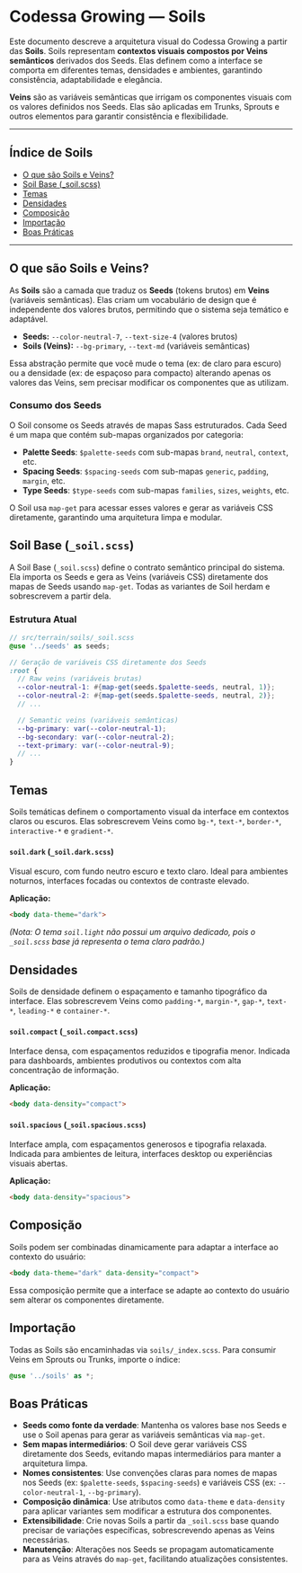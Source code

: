 # Codessa Growing — Soils

Este documento descreve a arquitetura visual do Codessa Growing a partir das **Soils**. Soils representam **contextos visuais compostos por Veins semânticos** derivados dos Seeds. Elas definem como a interface se comporta em diferentes temas, densidades e ambientes, garantindo consistência, adaptabilidade e elegância.

**Veins** são as variáveis semânticas que irrigam os componentes visuais com os valores definidos nos Seeds. Elas são aplicadas em Trunks, Sprouts e outros elementos para garantir consistência e flexibilidade.

---

## Índice de Soils

- [O que são Soils e Veins?](#o-que-são-soils-e-veins)
- [Soil Base (_soil.scss)](#soil-base-_soilscss)
- [Temas](#temas)
- [Densidades](#densidades)
- [Composição](#composição)
- [Importação](#importação)
- [Boas Práticas](#boas-práticas)

---

## O que são Soils e Veins?

As **Soils** são a camada que traduz os **Seeds** (tokens brutos) em **Veins** (variáveis semânticas). Elas criam um vocabulário de design que é independente dos valores brutos, permitindo que o sistema seja temático e adaptável.

*   **Seeds:** `--color-neutral-7`, `--text-size-4` (valores brutos)
*   **Soils (Veins):** `--bg-primary`, `--text-md` (variáveis semânticas)

Essa abstração permite que você mude o tema (ex: de claro para escuro) ou a densidade (ex: de espaçoso para compacto) alterando apenas os valores das Veins, sem precisar modificar os componentes que as utilizam.

### Consumo dos Seeds

O Soil consome os Seeds através de mapas Sass estruturados. Cada Seed é um mapa que contém sub-mapas organizados por categoria:

- **Palette Seeds**: `$palette-seeds` com sub-mapas `brand`, `neutral`, `context`, etc.
- **Spacing Seeds**: `$spacing-seeds` com sub-mapas `generic`, `padding`, `margin`, etc.
- **Type Seeds**: `$type-seeds` com sub-mapas `families`, `sizes`, `weights`, etc.

O Soil usa `map-get` para acessar esses valores e gerar as variáveis CSS diretamente, garantindo uma arquitetura limpa e modular.

## Soil Base (`_soil.scss`)

A Soil Base (`_soil.scss`) define o contrato semântico principal do sistema. Ela importa os Seeds e gera as Veins (variáveis CSS) diretamente dos mapas de Seeds usando `map-get`. Todas as variantes de Soil herdam e sobrescrevem a partir dela.

### Estrutura Atual

```scss
// src/terrain/soils/_soil.scss
@use '../seeds' as seeds;

// Geração de variáveis CSS diretamente dos Seeds
:root {
  // Raw veins (variáveis brutas)
  --color-neutral-1: #{map-get(seeds.$palette-seeds, neutral, 1)};
  --color-neutral-2: #{map-get(seeds.$palette-seeds, neutral, 2)};
  // ...

  // Semantic veins (variáveis semânticas)
  --bg-primary: var(--color-neutral-1);
  --bg-secondary: var(--color-neutral-2);
  --text-primary: var(--color-neutral-9);
  // ...
}
```

## Temas

Soils temáticas definem o comportamento visual da interface em contextos claros ou escuros. Elas sobrescrevem Veins como `bg-*`, `text-*`, `border-*`, `interactive-*` e `gradient-*`.

#### `soil.dark` (`_soil.dark.scss`)

Visual escuro, com fundo neutro escuro e texto claro. Ideal para ambientes noturnos, interfaces focadas ou contextos de contraste elevado.

**Aplicação:**

```html
<body data-theme="dark">
```

*(Nota: O tema `soil.light` não possui um arquivo dedicado, pois o `_soil.scss` base já representa o tema claro padrão.)*

## Densidades

Soils de densidade definem o espaçamento e tamanho tipográfico da interface. Elas sobrescrevem Veins como `padding-*`, `margin-*`, `gap-*`, `text-*`, `leading-*` e `container-*`.

#### `soil.compact` (`_soil.compact.scss`)

Interface densa, com espaçamentos reduzidos e tipografia menor. Indicada para dashboards, ambientes produtivos ou contextos com alta concentração de informação.

**Aplicação:**

```html
<body data-density="compact">
```

#### `soil.spacious` (`_soil.spacious.scss`)

Interface ampla, com espaçamentos generosos e tipografia relaxada. Indicada para ambientes de leitura, interfaces desktop ou experiências visuais abertas.

**Aplicação:**

```html
<body data-density="spacious">
```

## Composição

Soils podem ser combinadas dinamicamente para adaptar a interface ao contexto do usuário:

```html
<body data-theme="dark" data-density="compact">
```

Essa composição permite que a interface se adapte ao contexto do usuário sem alterar os componentes diretamente.

## Importação

Todas as Soils são encaminhadas via `soils/_index.scss`. Para consumir Veins em Sprouts ou Trunks, importe o índice:

```scss
@use '../soils' as *;
```

## Boas Práticas

- **Seeds como fonte da verdade**: Mantenha os valores base nos Seeds e use o Soil apenas para gerar as variáveis semânticas via `map-get`.
- **Sem mapas intermediários**: O Soil deve gerar variáveis CSS diretamente dos Seeds, evitando mapas intermediários para manter a arquitetura limpa.
- **Nomes consistentes**: Use convenções claras para nomes de mapas nos Seeds (ex: `$palette-seeds`, `$spacing-seeds`) e variáveis CSS (ex: `--color-neutral-1`, `--bg-primary`).
- **Composição dinâmica**: Use atributos como `data-theme` e `data-density` para aplicar variantes sem modificar a estrutura dos componentes.
- **Extensibilidade**: Crie novas Soils a partir da `_soil.scss` base quando precisar de variações específicas, sobrescrevendo apenas as Veins necessárias.
- **Manutenção**: Alterações nos Seeds se propagam automaticamente para as Veins através do `map-get`, facilitando atualizações consistentes.
